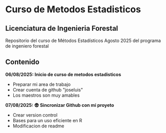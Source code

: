 # Curso de Metodos Estadisticos 
## Licenciatura de Ingenieria Forestal 

Repositorio del curso de Métodos Estadísticos Agosto 2025 del programa de ingeniero forestal 

## Contenido

**06/08/2025: Inicio de curso de metodos estadisticos**
  + Preparar mi area de trabajo 
  + Crear cuenta de github "joseluis"
  + Los maestros son muy amables
  
**07/08/2025: :fearful: Sincronizar Github con mi proyeto**

  + Crear version control
  + Bases para un uso eficiente en R
  + Modificacion de readme